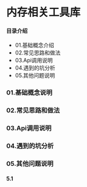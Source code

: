 # 内存相关工具库
#### 目录介绍
- 01.基础概念介绍
- 02.常见思路和做法
- 03.Api调用说明
- 04.遇到的坑分析
- 05.其他问题说明



### 01.基础概念说明


### 02.常见思路和做法







### 03.Api调用说明



### 04.遇到的坑分析


### 05.其他问题说明
#### 5.1 




